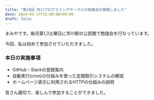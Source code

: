 ```yaml
---
title: "第24回 市川プログラミングサークルの勉強会を開催しました"
date: 2024-03-17T15:00:00+09:00
draft: false
---
```


まみやです。毎月第1,3土曜日に市川駅の公民館で勉強会を行なっています。

今回、私は初めて参加させていただきました。

### 本日の実施事項
- GitHub・Slackの登録案内
- 自動実行(cron)の仕組みを使った定期取引システムの解説
- ホームページ表示に利用されるHTTPの仕組みの説明

皆さん親切で、楽しんで参加することができました。
